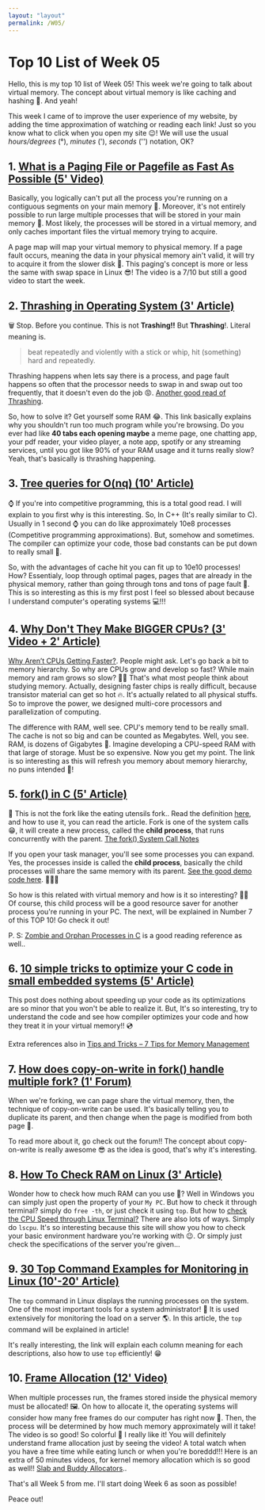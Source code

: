 ```yaml
---
layout: "layout"
permalink: /W05/
---
```


# Top 10 List of Week 05

Hello, this is my top 10 list of Week 05! This week we're going to talk about virtual memory. The concept about virtual memory is like caching and hashing 📃. And yeah!

This week I came of to improve the user experience of my website, by adding the time approximation of watching or reading each link! Just so you know what to click when you open my site 😉! We will use the usual *hours/degrees* (°), *minutes* ('), *seconds* ('') notation, OK?

## 1. [What is a Paging File or Pagefile as Fast As Possible (5' Video)](https://www.youtube.com/watch?v=1VDP5TCAK2c)

Basically, you logically can't put all the process you're running on a contiguous segments on your main memory 🌠. Moreover, it's not entirely possible to run large multiple processes that will be stored in your main memory 💾. Most likely, the processes will be stored in a virtual memory, and only caches important files the virtual memory trying to acquire.

A page map will map your virtual memory to physical memory. If a page fault occurs, meaning the data in your physical memory ain't valid, it will try to acquire it from the slower disk 🐌. This paging's concept is more or less the same with swap space in Linux 😎! The video is a 7/10 but still a good video to start the week. 

## 2. [Thrashing in Operating System (3' Article)](https://www.studytonight.com/operating-system/thrashing-in-operating-system)

🗑️ Stop. Before you continue. This is not **Trashing!!** But **Thrashing**!. Literal meaning is.

> beat repeatedly and violently with a stick or whip, hit (something) hard and repeatedly.

Thrashing happens when lets say there is a process, and page fault happens so often that the processor needs to swap in and swap out too frequently, that it doesn't even do the job 😡. [Another good read of Thrashing](http://www.thrashing.com/thrashing-in-computer-science.html).

So, how to solve it? Get yourself some RAM 😂. This link basically explains why you shouldn't run too much program while you're browsing. Do you ever had like **40 tabs each opening maybe** a meme page, one chatting app, your pdf reader, your video player, a note app, spotify or any streaming services, until you got like 90% of your RAM usage and it turns really slow? Yeah, that's basically is thrashing happening.

## 3. [Tree queries for O(nq) (10' Article)](https://codeforces.com/blog/entry/67001)

⌚ If you're into competitive programming, this is a total good read. I will explain to you first why is this interesting. So, In C++ (It's really similar to C). Usually in 1 second ⌚ you can do like approximately 10e8 processes (Competitive programming approximations). But, somehow and sometimes. The compiler can optimize your code, those bad constants can be put down to really small 🐜.

So, with the advantages of cache hit you can fit up to 10e10 processes! How? Essentialy, loop through optimal pages, pages that are already in the physical memory, rather than going through tons and tons of page fault 📃. This is so interesting as this is my first post I feel so blessed about because I understand computer's operating systems 💻!!!

## 4. [Why Don't They Make BIGGER CPUs? (3' Video + 2' Article)](https://www.youtube.com/watch?v=8JAWz9Da5og)

[Why Aren’t CPUs Getting Faster?](https://applegazette.com/mac/why-arent-cpus-getting-faster/). People might ask. Let's go back a bit to memory hierarchy. So why are CPUs grow and develop so fast? While main memory and ram grows so slow? 🤔🤔 That's what most people think about studying memory. Actually, designing faster chips is really difficult, because transistor material can get so hot 🔥. It's actually related to all physical stuffs. So to improve the power, we designed multi-core processors and parallelization of computing.

The difference with RAM, well see. CPU's memory tend to be really small. The cache is not so big and can be counted as Megabytes. Well, you see. RAM, is dozens of Gigabytes 🐘. Imagine developing a CPU-speed RAM with that large of storage. Must be so expensive. Now you get my point. The link is so interesting as this will refresh you memory about memory hierarchy, no puns intended 🧠!

## 5. [fork() in C (5' Article)](https://www.geeksforgeeks.org/fork-system-call/)

🍴 This is not the fork like the eating utensils fork.. Read the definition [here](https://www.computerhope.com/jargon/f/fork.htm), and how to use it, you can read the article. Fork is one of the system calls 😁, it will create a new process, called the **child process**, that runs concurrently with the parent. [The fork() System Call Notes](https://www.csl.mtu.edu/cs4411.ck/www/NOTES/process/fork/create.html)

If you open your task manager, you'll see some processes you can expand. Yes, the processes inside is called the **child process**, basically the child processes will share the same memory with its parent. [See the good demo code here](https://www.geeksforgeeks.org/fork-memory-shared-bw-processes-created-using/). 👩🏻‍💻

So how is this related with virtual memory and how is it so interesting? 🤝🏻 Of course, this child process will be a good resource saver for another process you're running in your PC. The next, will be explained in Number 7 of this TOP 10! Go check it out!

P. S: [Zombie and Orphan Processes in C](https://www.geeksforgeeks.org/zombie-and-orphan-processes-in-c/) is a good reading reference as well..

## 6. [10 simple tricks to optimize your C code in small embedded systems (5' Article)](https://www.embedded.com/10-simple-tricks-to-optimize-your-c-code-in-small-embedded-systems/)

This post does nothing about speeding up your code as its optimizations are so minor that you won't be able to realize it. But, It's so interesting, try to understand the code and see how compiler optimizes your code and how they treat it in your virtual memory!! 💿 

Extra references also in [Tips and Tricks – 7 Tips for Memory Management](https://www.beningo.com/tips-and-tricks-7-tips-for-memory-management/)

## 7. [How does copy-on-write in fork() handle multiple fork? (1' Forum)](https://unix.stackexchange.com/questions/58145/how-does-copy-on-write-in-fork-handle-multiple-fork)

When we're forking, we can page share the virtual memory, then, the technique of copy-on-write can be used. It's basically telling you to duplicate its parent, and then change when the page is modified from both page 📃.

To read more about it, go check out the forum!! The concept about copy-on-write is really awesome 😎 as the idea is good, that's why it's interesting. 

## 8. [How To Check RAM on Linux (3' Article)](https://devconnected.com/how-to-check-ram-on-linux/)

Wonder how to check how much RAM can you use 🤔? Well in Windows you can simply just open the property of your `My PC`. But how to check it through terminal? simply do `free -th`, or just check it using `top`. But how to [check the CPU Speed through Linux Terminal?](https://linoxide.com/check-cpu-speed-on-linux/) There are also lots of ways. Simply do `lscpu`. It's so interesting because this site will show you how to check your basic environment hardware you're working with 😉. Or simply just check the specifications of the server you're given... 

## 9. [30 Top Command Examples for Monitoring in Linux (10'-20' Article)](https://linoxide.com/linux-top-command-examples-screenshots/)

The `top` command in Linux displays the running processes on the system. One of the most important tools for a system administrator! 🤼 It is used extensively for monitoring the load on a server 🌎. In this article, the `top` command will be explained in article!

It's really interesting, the link will explain each column meaning for each descriptions, also how to use `top` efficiently! 😁

## 10. [Frame Allocation (12' Video)](https://www.youtube.com/watch?v=psdxOARi4bY)

When multiple processes run, the frames stored inside the physical memory must be allocated! 🖼. On how to allocate it, the operating systems will consider how many free frames do our computer has right now 📃. Then, the process will be determined by how much memory approximately will it take! The video is so good! So colorful 🌈 I really like it! You will definitely understand frame allocation just by seeing the video! A total watch when you have a free time while eating lunch or when you're boreddd!!! Here is an extra of 50 minutes videos, for kernel memory allocation which is so good as well!! [Slab and Buddy Allocators](https://www.youtube.com/watch?v=DRAHRJEAEso)..

That's all Week 5 from me. I'll start doing Week 6 as soon as possible!

Peace out!
